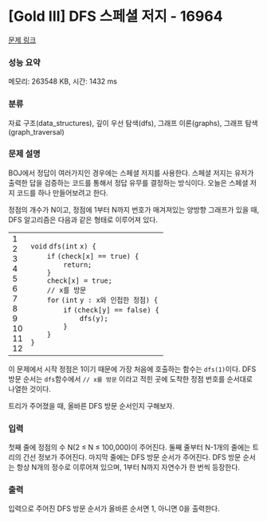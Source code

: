 # [Gold III] DFS 스페셜 저지 - 16964 

[문제 링크](https://www.acmicpc.net/problem/16964) 

### 성능 요약

메모리: 263548 KB, 시간: 1432 ms

### 분류

자료 구조(data_structures), 깊이 우선 탐색(dfs), 그래프 이론(graphs), 그래프 탐색(graph_traversal)

### 문제 설명

<p>BOJ에서 정답이 여러가지인 경우에는 스페셜 저지를 사용한다. 스페셜 저지는 유저가 출력한 답을 검증하는 코드를 통해서 정답 유무를 결정하는 방식이다. 오늘은 스페셜 저지 코드를 하나 만들어보려고 한다.</p>

<p>정점의 개수가 N이고, 정점에 1부터 N까지 번호가 매겨져있는 양방향 그래프가 있을 때, DFS 알고리즘은 다음과 같은 형태로 이루어져 있다.</p>

<div><div id="highlighter_260128" class="syntaxhighlighter  c"><table border="0" cellpadding="0" cellspacing="0"><tbody><tr><td class="gutter"><div class="line number1 index0 alt2">1</div><div class="line number2 index1 alt1">2</div><div class="line number3 index2 alt2">3</div><div class="line number4 index3 alt1">4</div><div class="line number5 index4 alt2">5</div><div class="line number6 index5 alt1">6</div><div class="line number7 index6 alt2">7</div><div class="line number8 index7 alt1">8</div><div class="line number9 index8 alt2">9</div><div class="line number10 index9 alt1">10</div><div class="line number11 index10 alt2">11</div><div class="line number12 index11 alt1">12</div></td><td class="code"><div class="container"><div class="line number1 index0 alt2"><code class="c keyword bold">void</code> <code class="c plain">dfs(</code><code class="c color1 bold">int</code> <code class="c plain">x) {</code></div><div class="line number2 index1 alt1"><code class="c spaces">    </code><code class="c keyword bold">if</code> <code class="c plain">(check[x] == </code><code class="c keyword bold">true</code><code class="c plain">) {</code></div><div class="line number3 index2 alt2"><code class="c spaces">        </code><code class="c keyword bold">return</code><code class="c plain">;</code></div><div class="line number4 index3 alt1"><code class="c spaces">    </code><code class="c plain">}</code></div><div class="line number5 index4 alt2"><code class="c spaces">    </code><code class="c plain">check[x] = </code><code class="c keyword bold">true</code><code class="c plain">;</code></div><div class="line number6 index5 alt1"><code class="c spaces">    </code><code class="c comments">// x를 방문</code></div><div class="line number7 index6 alt2"><code class="c spaces">    </code><code class="c keyword bold">for</code> <code class="c plain">(</code><code class="c color1 bold">int</code> <code class="c plain">y : x와 인접한 정점) {</code></div><div class="line number8 index7 alt1"><code class="c spaces">        </code><code class="c keyword bold">if</code> <code class="c plain">(check[y] == </code><code class="c keyword bold">false</code><code class="c plain">) {</code></div><div class="line number9 index8 alt2"><code class="c spaces">            </code><code class="c plain">dfs(y);</code></div><div class="line number10 index9 alt1"><code class="c spaces">        </code><code class="c plain">}</code></div><div class="line number11 index10 alt2"><code class="c spaces">    </code><code class="c plain">}</code></div><div class="line number12 index11 alt1"><code class="c plain">}</code></div></div></td></tr></tbody></table></div></div>

<p>이 문제에서 시작 정점은 1이기 때문에 가장 처음에 호출하는 함수는 <code>dfs(1)</code>이다. DFS 방문 순서는 <code>dfs</code>함수에서 <code>// x를 방문</code> 이라고 적힌 곳에 도착한 정점 번호를 순서대로 나열한 것이다.</p>

<p>트리가 주어졌을 때, 올바른 DFS 방문 순서인지 구해보자.</p>

### 입력 

 <p>첫째 줄에 정점의 수 N(2 ≤ N ≤ 100,000)이 주어진다. 둘째 줄부터 N-1개의 줄에는 트리의 간선 정보가 주어진다. 마지막 줄에는 DFS 방문 순서가 주어진다. DFS 방문 순서는 항상 N개의 정수로 이루어져 있으며, 1부터 N까지 자연수가 한 번씩 등장한다.</p>

### 출력 

 <p>입력으로 주어진 DFS 방문 순서가 올바른 순서면 1, 아니면 0을 출력한다.</p>


